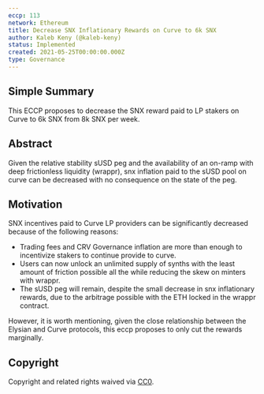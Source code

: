 ```yaml
---
eccp: 113
network: Ethereum
title: Decrease SNX Inflationary Rewards on Curve to 6k SNX
author: Kaleb Keny (@kaleb-keny)
status: Implemented
created: 2021-05-25T00:00:00.000Z
type: Governance
---
```


<!--You can leave these HTML comments in your merged ECCP and delete the visible duplicate text guides, they will not appear and may be helpful to refer to if you edit it again. This is the suggested template for new ECCPs. Note that an ECCP number will be assigned by an editor. When opening a pull request to submit your ECCP, please use an abbreviated title in the filename, `eccp-draft_title_abbrev.md`. The title should be 44 characters or less.-->

## Simple Summary

<!--"If you can't explain it simply, you don't understand it well enough." Provide a simplified and layman-accessible explanation of the ECCP.-->

This ECCP proposes to decrease the SNX reward paid to LP stakers on Curve to 6k SNX from 8k SNX per week.

## Abstract

<!--A short (~200 word) description of the variable change proposed.-->

Given the relative stability sUSD peg and the availability of an on-ramp with deep frictionless liquidity (wrappr), snx inflation paid to the sUSD pool on curve can be decreased with no consequence on the state of the peg.

## Motivation

<!--The motivation is critical for ECCPs that want to update variables within Elysian. It should clearly explain why the existing variable is not incentive aligned. ECCP submissions without sufficient motivation may be rejected outright.-->

SNX incentives paid to Curve LP providers can be significantly decreased because of the following reasons:

- Trading fees and CRV Governance inflation are more than enough to incentivize stakers to continue provide to curve.
- Users can now unlock an unlimited supply of synths with the least amount of friction possible all the while reducing the skew on minters with wrappr.
- The sUSD peg will remain, despite the small decrease in snx inflationary rewards, due to the arbitrage possible with the ETH locked in the wrappr contract.

However, it is worth mentioning, given the close relationship between the Elysian and Curve protocols, this eccp proposes to only cut the rewards marginally.

## Copyright

Copyright and related rights waived via [CC0](https://creativecommons.org/publicdomain/zero/1.0/).
